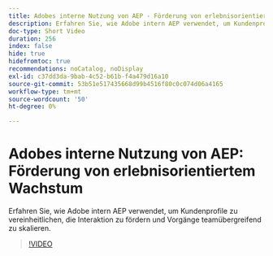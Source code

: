 ```yaml
---
title: Adobes interne Nutzung von AEP - Förderung von erlebnisorientiertem Wachstum
description: Erfahren Sie, wie Adobe intern AEP verwendet, um Kundenprofile zu vereinheitlichen, die Interaktion zu fördern und Vorgänge teamübergreifend zu skalieren.
doc-type: Short Video
duration: 256
index: false
hide: true
hidefromtoc: true
recommendations: noCatalog, noDisplay
exl-id: c37dd3da-9bab-4c52-b61b-f4a479d16a10
source-git-commit: 53b51e517435668d99b4516f80c0c074d06a4165
workflow-type: tm+mt
source-wordcount: '50'
ht-degree: 0%

---
```


# Adobes interne Nutzung von AEP: Förderung von erlebnisorientiertem Wachstum

Erfahren Sie, wie Adobe intern AEP verwendet, um Kundenprofile zu vereinheitlichen, die Interaktion zu fördern und Vorgänge teamübergreifend zu skalieren.

<!-- 62_S655_3442541_255_adobes-internal-use-of-aep-driving-experienceled-growth -->
>[!VIDEO](https://video.tv.adobe.com/v/3458328/?learn=on&enablevpops=true)
